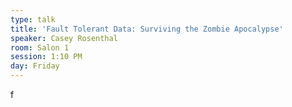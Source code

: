 ```yaml
---
type: talk
title: 'Fault Tolerant Data: Surviving the Zombie Apocalypse'
speaker: Casey Rosenthal
room: Salon 1
session: 1:10 PM
day: Friday
---
```


f
